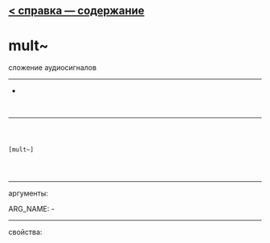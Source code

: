 [< справка — содержание](ceammc_lib.html)
---

# mult~


сложение аудиосигналов

---

-
<br>


---


```



[mult~]


            
```

---
аргументы:

ARG_NAME: -<br>

---
свойства:


